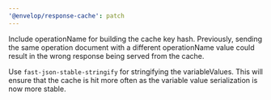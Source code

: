 ```yaml
---
'@envelop/response-cache': patch
---
```


Include operationName for building the cache key hash. Previously, sending the same operation document with a different operationName value could result in the wrong response being served from the cache.

Use `fast-json-stable-stringify` for stringifying the variableValues. This will ensure that the cache is hit more often as the variable value serialization is now more stable.
